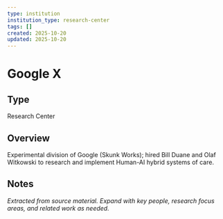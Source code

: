 ```yaml
---
type: institution
institution_type: research-center
tags: []
created: 2025-10-20
updated: 2025-10-20
---
```


# Google X

## Type

Research Center

## Overview

Experimental division of Google (Skunk Works); hired Bill Duane and Olaf Witkowski to research and implement Human-AI hybrid systems of care.

## Notes

*Extracted from source material. Expand with key people, research focus areas, and related work as needed.*
